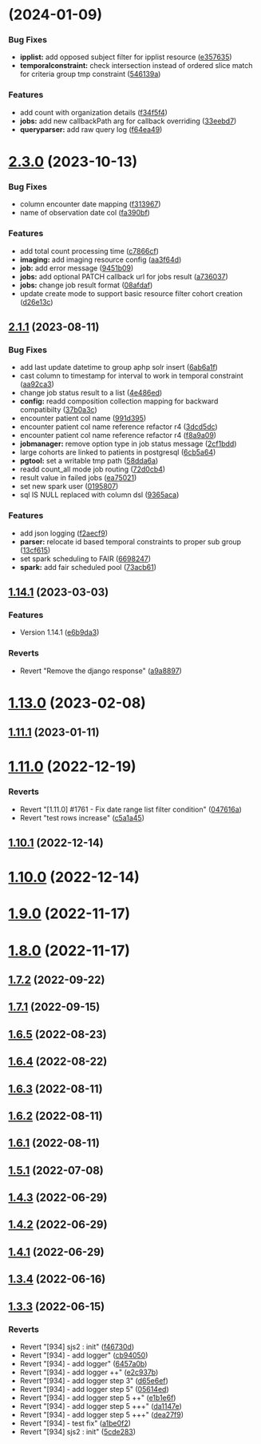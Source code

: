 #  (2024-01-09)


### Bug Fixes

* **ipplist:** add opposed subject filter for ipplist resource ([e357635](https://gitlab.data.aphp.fr/dev/cohort360/spark-job-server/commit/e357635fa32df2cb9f86175b8fe4090c5bbe5a9c))
* **temporalconstraint:** check intersection instead of ordered slice match for criteria group tmp constraint ([546139a](https://gitlab.data.aphp.fr/dev/cohort360/spark-job-server/commit/546139ac1377db29ec5ae3595188e3204ddc41d9))


### Features

* add count with organization details ([f34f5f4](https://gitlab.data.aphp.fr/dev/cohort360/spark-job-server/commit/f34f5f43caa0cae31ddf0a0e42a1329047fc6752))
* **jobs:** add new callbackPath arg for callback overriding ([33eebd7](https://gitlab.data.aphp.fr/dev/cohort360/spark-job-server/commit/33eebd7fc7ca5c0213b0caf9fd4d04b02b855e64))
* **queryparser:** add raw query log ([f64ea49](https://gitlab.data.aphp.fr/dev/cohort360/spark-job-server/commit/f64ea497b7cc8a91cbde6c81c946a84561d866fa))



# [2.3.0](https://gitlab.data.aphp.fr/dev/cohort360/spark-job-server/compare/2.2.0...2.3.0) (2023-10-13)


### Bug Fixes

* column encounter date mapping ([f313967](https://gitlab.data.aphp.fr/dev/cohort360/spark-job-server/commit/f3139674354d955017ac3b17e6cf2eb2c3c5bb75))
* name of observation date col ([fa390bf](https://gitlab.data.aphp.fr/dev/cohort360/spark-job-server/commit/fa390bf1fbf30a26a7c453929688f7531c8c0c48))


### Features

* add total count processing time ([c7866cf](https://gitlab.data.aphp.fr/dev/cohort360/spark-job-server/commit/c7866cfffdf98810e226489dbe057167c60015dd))
* **imaging:** add imaging resource config ([aa3f64d](https://gitlab.data.aphp.fr/dev/cohort360/spark-job-server/commit/aa3f64d7153ea9c8a428711968511c4142ddbf7d))
* **job:** add error message ([9451b09](https://gitlab.data.aphp.fr/dev/cohort360/spark-job-server/commit/9451b09f39bb8966acf8662322a65712c9109cec))
* **jobs:** add optional PATCH callback url for jobs result ([a736037](https://gitlab.data.aphp.fr/dev/cohort360/spark-job-server/commit/a73603752e028484061c03db32d20b6a1027395b))
* **jobs:** change job result format ([08afdaf](https://gitlab.data.aphp.fr/dev/cohort360/spark-job-server/commit/08afdaf813745ab3a2940ce31672693190c2ac09))
* update create mode to support basic resource filter cohort creation ([d26e13c](https://gitlab.data.aphp.fr/dev/cohort360/spark-job-server/commit/d26e13cf20ea08a303b3abc169c9d7d811cf8488))



## [2.1.1](https://gitlab.data.aphp.fr/dev/cohort360/spark-job-server/compare/2.1.0...2.1.1) (2023-08-11)


### Bug Fixes

* add last update datetime to group aphp solr insert ([6ab6a1f](https://gitlab.data.aphp.fr/dev/cohort360/spark-job-server/commit/6ab6a1fdc423eb9b510917b22266cce3aff7dc91))
* cast column to timestamp for interval to work in temporal constraint ([aa92ca3](https://gitlab.data.aphp.fr/dev/cohort360/spark-job-server/commit/aa92ca31e14c132f73c934caab40473a43b92af0))
* change job status result to a list ([4e486ed](https://gitlab.data.aphp.fr/dev/cohort360/spark-job-server/commit/4e486edd8020edae2f75e0d9d0f44d9be110b6db))
* **config:** readd composition collection mapping for backward compatibilty ([37b0a3c](https://gitlab.data.aphp.fr/dev/cohort360/spark-job-server/commit/37b0a3c63c9a32656955456aede25de971596850))
* encounter patient col name ([991d395](https://gitlab.data.aphp.fr/dev/cohort360/spark-job-server/commit/991d39537a3f107de0809de6db7ba1753f1db497))
* encounter patient col name reference refactor r4 ([3dcd5dc](https://gitlab.data.aphp.fr/dev/cohort360/spark-job-server/commit/3dcd5dcd22d84909ed13afb90b5fe820676a7d5b))
* encounter patient col name reference refactor r4 ([f8a9a09](https://gitlab.data.aphp.fr/dev/cohort360/spark-job-server/commit/f8a9a09774d8e5db2637e2441a32bd8fc47ecf9e))
* **jobmanager:** remove option type in job status message ([2cf1bdd](https://gitlab.data.aphp.fr/dev/cohort360/spark-job-server/commit/2cf1bddc2b588769886bbbfaddfff3bea995df28))
* large cohorts are linked to patients in postgresql ([6cb5a64](https://gitlab.data.aphp.fr/dev/cohort360/spark-job-server/commit/6cb5a643e20f4ff10879be1e7f33fe64d4db819c))
* **pgtool:** set a writable tmp path ([58dda6a](https://gitlab.data.aphp.fr/dev/cohort360/spark-job-server/commit/58dda6a4f0dee980a9d50aabc51fdca20f9ee58c))
* readd count_all mode job routing ([72d0cb4](https://gitlab.data.aphp.fr/dev/cohort360/spark-job-server/commit/72d0cb45c636f98908e735e51513a86c4f371f91))
* result value in failed jobs ([ea75021](https://gitlab.data.aphp.fr/dev/cohort360/spark-job-server/commit/ea75021077ff1e665c248b840da0e644af83ee4f))
* set new spark user ([0195807](https://gitlab.data.aphp.fr/dev/cohort360/spark-job-server/commit/0195807ca8b2531ac6afc82242ad8e64848396c7))
* sql IS NULL replaced with column dsl ([9365aca](https://gitlab.data.aphp.fr/dev/cohort360/spark-job-server/commit/9365aca946aadc751c1c398e63ab4e9dada9c0f5))


### Features

* add json logging ([f2aecf9](https://gitlab.data.aphp.fr/dev/cohort360/spark-job-server/commit/f2aecf9e5b0c9f912545d9fcdfd36ffd433eddca))
* **parser:** relocate id based temporal constraints to proper sub group ([13cf615](https://gitlab.data.aphp.fr/dev/cohort360/spark-job-server/commit/13cf61522a612ebe056ecebc0217251ab637eab2))
* set spark scheduling to FAIR ([6698247](https://gitlab.data.aphp.fr/dev/cohort360/spark-job-server/commit/669824758a9cf7033429f9d6a6e900d2f0a03aa7))
* **spark:** add fair scheduled pool ([73acb61](https://gitlab.data.aphp.fr/dev/cohort360/spark-job-server/commit/73acb61595e62ecfb7dc73363999c687ad4557c0))



## [1.14.1](https://gitlab.data.aphp.fr/dev/cohort360/spark-job-server/compare/1.14.0...1.14.1) (2023-03-03)


### Features

* Version 1.14.1 ([e6b9da3](https://gitlab.data.aphp.fr/dev/cohort360/spark-job-server/commit/e6b9da30b576f34d4b5446ed1c5a2c5b932d7b6c))


### Reverts

* Revert "Remove the django response" ([a9a8897](https://gitlab.data.aphp.fr/dev/cohort360/spark-job-server/commit/a9a88975a0ae39d17604d0df49b5b730338c3324))



# [1.13.0](https://gitlab.data.aphp.fr/dev/cohort360/spark-job-server/compare/1.11.1...1.13.0) (2023-02-08)



## [1.11.1](https://gitlab.data.aphp.fr/dev/cohort360/spark-job-server/compare/1.11.0...1.11.1) (2023-01-11)



# [1.11.0](https://gitlab.data.aphp.fr/dev/cohort360/spark-job-server/compare/1.10.1...1.11.0) (2022-12-19)


### Reverts

* Revert "[1.11.0] #1761 - Fix date range list filter condition" ([047616a](https://gitlab.data.aphp.fr/dev/cohort360/spark-job-server/commit/047616a2e78897b4a855f0d2ca8cdced75e0a9e2))
* Revert "test rows increase" ([c5a1a45](https://gitlab.data.aphp.fr/dev/cohort360/spark-job-server/commit/c5a1a45f50eff0956c1d5a2b8d908bade2d2cc72))



## [1.10.1](https://gitlab.data.aphp.fr/dev/cohort360/spark-job-server/compare/1.10.0...1.10.1) (2022-12-14)



# [1.10.0](https://gitlab.data.aphp.fr/dev/cohort360/spark-job-server/compare/1.9.0...1.10.0) (2022-12-14)



# [1.9.0](https://gitlab.data.aphp.fr/dev/cohort360/spark-job-server/compare/1.8.0...1.9.0) (2022-11-17)



# [1.8.0](https://gitlab.data.aphp.fr/dev/cohort360/spark-job-server/compare/1.7.2...1.8.0) (2022-11-17)



## [1.7.2](https://gitlab.data.aphp.fr/dev/cohort360/spark-job-server/compare/1.7.1...1.7.2) (2022-09-22)



## [1.7.1](https://gitlab.data.aphp.fr/dev/cohort360/spark-job-server/compare/1.7.0...1.7.1) (2022-09-15)



## [1.6.5](https://gitlab.data.aphp.fr/dev/cohort360/spark-job-server/compare/1.6.4...1.6.5) (2022-08-23)



## [1.6.4](https://gitlab.data.aphp.fr/dev/cohort360/spark-job-server/compare/1.6.3...1.6.4) (2022-08-22)



## [1.6.3](https://gitlab.data.aphp.fr/dev/cohort360/spark-job-server/compare/1.6.2...1.6.3) (2022-08-11)



## [1.6.2](https://gitlab.data.aphp.fr/dev/cohort360/spark-job-server/compare/1.6.1...1.6.2) (2022-08-11)



## [1.6.1](https://gitlab.data.aphp.fr/dev/cohort360/spark-job-server/compare/1.6.0...1.6.1) (2022-08-11)



## [1.5.1](https://gitlab.data.aphp.fr/dev/cohort360/spark-job-server/compare/1.5.0...1.5.1) (2022-07-08)



## [1.4.3](https://gitlab.data.aphp.fr/dev/cohort360/spark-job-server/compare/1.4.2...1.4.3) (2022-06-29)



## [1.4.2](https://gitlab.data.aphp.fr/dev/cohort360/spark-job-server/compare/1.4.1...1.4.2) (2022-06-29)



## [1.4.1](https://gitlab.data.aphp.fr/dev/cohort360/spark-job-server/compare/1.4.0...1.4.1) (2022-06-29)



## [1.3.4](https://gitlab.data.aphp.fr/dev/cohort360/spark-job-server/compare/1.3.3...1.3.4) (2022-06-16)



## [1.3.3](https://gitlab.data.aphp.fr/dev/cohort360/spark-job-server/compare/1.3.0...1.3.3) (2022-06-15)


### Reverts

* Revert "[934] sjs2 : init" ([f46730d](https://gitlab.data.aphp.fr/dev/cohort360/spark-job-server/commit/f46730d424473a0c60d35860e0fb24457e39983e))
* Revert "[934] - add logger" ([cb94050](https://gitlab.data.aphp.fr/dev/cohort360/spark-job-server/commit/cb940507f0fc481f9c82eca55b18cffdba542a65))
* Revert "[934] - add logger" ([6457a0b](https://gitlab.data.aphp.fr/dev/cohort360/spark-job-server/commit/6457a0b49788eeacc6143377c4c91eb162b4e5a0))
* Revert "[934] - add logger ++" ([e2c937b](https://gitlab.data.aphp.fr/dev/cohort360/spark-job-server/commit/e2c937b09a9cb343f5d53e028fe5222d6c302c45))
* Revert "[934] - add logger step 3" ([d65e6ef](https://gitlab.data.aphp.fr/dev/cohort360/spark-job-server/commit/d65e6ef25b3c85571f2f81ea762ac9d1d5c890af))
* Revert "[934] - add logger step 5" ([05614ed](https://gitlab.data.aphp.fr/dev/cohort360/spark-job-server/commit/05614eddeb3b464e240a4d040efd79bbac1d2462))
* Revert "[934] - add logger step 5 ++" ([e1b1e6f](https://gitlab.data.aphp.fr/dev/cohort360/spark-job-server/commit/e1b1e6fd765ea63e47f0e7f72ff3264030dba464))
* Revert "[934] - add logger step 5 +++" ([da1147e](https://gitlab.data.aphp.fr/dev/cohort360/spark-job-server/commit/da1147e78f1c75a6a1000da44e4e8e79916daa40))
* Revert "[934] - add logger step 5 +++" ([dea27f9](https://gitlab.data.aphp.fr/dev/cohort360/spark-job-server/commit/dea27f96c707b06e30bc18d49f0a9f555f57249c))
* Revert "[934] - test fix" ([a1be0f2](https://gitlab.data.aphp.fr/dev/cohort360/spark-job-server/commit/a1be0f26a6d3fc5bfa52dac3163b5c8968cb8346))
* Revert "[934] sjs2 : init" ([5cde283](https://gitlab.data.aphp.fr/dev/cohort360/spark-job-server/commit/5cde2832a8c487c3be7ac14c9c04b06c8f02c350))



